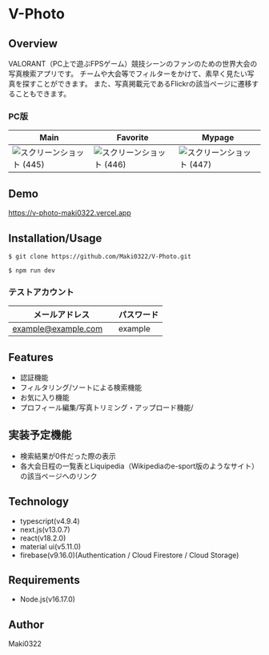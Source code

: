 # V-Photo
## Overview
VALORANT（PC上で遊ぶFPSゲーム）競技シーンのファンのための世界大会の写真検索アプリです。
チームや大会等でフィルターをかけて、素早く見たい写真を探すことができます。
また、写真掲載元であるFlickrの該当ページに遷移することもできます。

### PC版
|  Main  |  Favorite  |  Mypage  |
| ---- | ---- | ---- |
|![スクリーンショット (445)](https://user-images.githubusercontent.com/109948082/223426292-aa342420-a5a0-4670-91ae-b1903f222ba2.png)|![スクリーンショット (446)](https://user-images.githubusercontent.com/109948082/223426404-1df0394e-cfbf-4bcb-918c-c9f5c458c23c.png)|![スクリーンショット (447)](https://user-images.githubusercontent.com/109948082/223426477-a55e4f1c-2885-4990-8a21-514683ec35c1.png)|


## Demo
https://v-photo-maki0322.vercel.app

## Installation/Usage
```
$ git clone https://github.com/Maki0322/V-Photo.git
```
```
$ npm run dev

```
### テストアカウント
|  メールアドレス  |  パスワード  |
| ---- | ---- |
|example@example.com　|example　|

## Features
- 認証機能
- フィルタリング/ソートによる検索機能
- お気に入り機能
- プロフィール編集/写真トリミング・アップロード機能/

## 実装予定機能
- 検索結果が0件だった際の表示
- 各大会日程の一覧表とLiquipedia（Wikipediaのe-sport版のようなサイト）の該当ページへのリンク

## Technology
- typescript(v4.9.4)
- next.js(v13.0.7)
- react(v18.2.0)
- material ui(v5.11.0)
- firebase(v9.16.0)(Authentication / Cloud Firestore / Cloud Storage)

## Requirements
- Node.js(v16.17.0)

## Author
Maki0322
